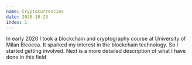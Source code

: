 ```yaml
---
name: Cryptocurrencies
date: 2020-10-23
index: 1
---
```


In early 2020 I took a blockchain and cryptography course at University of Milan Bicocca. It sparked my interest in the blockchain technology. So I started getting involved. Next is a more detailed description of what I have done in this field
